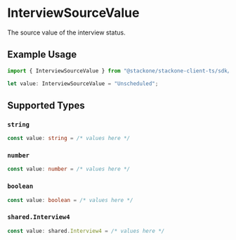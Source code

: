 # InterviewSourceValue

The source value of the interview status.

## Example Usage

```typescript
import { InterviewSourceValue } from "@stackone/stackone-client-ts/sdk/models/shared";

let value: InterviewSourceValue = "Unscheduled";
```

## Supported Types

### `string`

```typescript
const value: string = /* values here */
```

### `number`

```typescript
const value: number = /* values here */
```

### `boolean`

```typescript
const value: boolean = /* values here */
```

### `shared.Interview4`

```typescript
const value: shared.Interview4 = /* values here */
```


